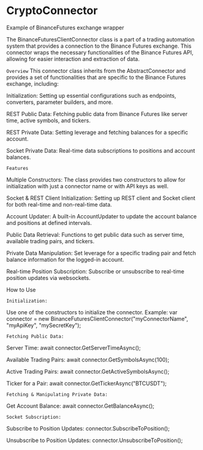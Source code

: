 # CryptoConnector
Example of BinanceFutures exchange wrapper

The BinanceFuturesClientConnector class is a part of a trading automation system that provides a connection to the Binance Futures exchange. This connector wraps the necessary functionalities of the Binance Futures API, allowing for easier interaction and extraction of data.

```Overview```
This connector class inherits from the AbstractConnector and provides a set of functionalities that are specific to the Binance Futures exchange, including:

Initialization: Setting up essential configurations such as endpoints, converters, parameter builders, and more.

REST Public Data: Fetching public data from Binance Futures like server time, active symbols, and tickers.

REST Private Data: Setting leverage and fetching balances for a specific account.

Socket Private Data: Real-time data subscriptions to positions and account balances.

```Features```

Multiple Constructors: The class provides two constructors to allow for initialization with just a connector name or with API keys as well.

Socket & REST Client Initialization: Setting up REST client and Socket client for both real-time and non-real-time data.

Account Updater: A built-in AccountUpdater to update the account balance and positions at defined intervals.

Public Data Retrieval: Functions to get public data such as server time, available trading pairs, and tickers.

Private Data Manipulation: Set leverage for a specific trading pair and fetch balance information for the logged-in account.

Real-time Position Subscription: Subscribe or unsubscribe to real-time position updates via websockets.

How to Use

```Initialization:```

Use one of the constructors to initialize the connector.
Example: var connector = new BinanceFuturesClientConnector("myConnectorName", "myApiKey", "mySecretKey");

```Fetching Public Data:```

Server Time: await connector.GetServerTimeAsync();

Available Trading Pairs: await connector.GetSymbolsAsync(100);

Active Trading Pairs: await connector.GetActiveSymbolsAsync();

Ticker for a Pair: await connector.GetTickerAsync("BTCUSDT");

```Fetching & Manipulating Private Data:```

Get Account Balance: await connector.GetBalanceAsync();

```Socket Subscription:```

Subscribe to Position Updates: connector.SubscribeToPosition();

Unsubscribe to Position Updates: connector.UnsubscribeToPosition();
